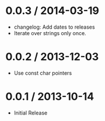 
0.0.3 / 2014-03-19
==================

 * changelog: Add dates to releases
 * Iterate over strings only once.

0.0.2 / 2013-12-03
==================

  * Use const char pointers

0.0.1 / 2013-10-14
==================

  * Initial Release
